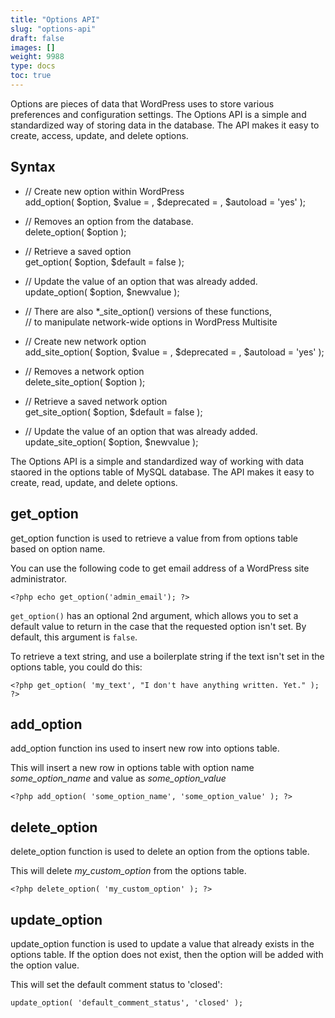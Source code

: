 ```yaml
---
title: "Options API"
slug: "options-api"
draft: false
images: []
weight: 9988
type: docs
toc: true
---
```


Options are pieces of data that WordPress uses to store various preferences and configuration settings. The Options API is a simple and standardized way of storing data in the database. The API makes it easy to create, access, update, and delete options.

## Syntax
-  // Create new option within WordPress  
add_option( $option, $value = , $deprecated = , $autoload = 'yes' );
- // Removes an option from the database.  
delete_option( $option );
- // Retrieve a saved option  
get_option( $option, $default = false );
- // Update the value of an option that was already added.  
update_option( $option, $newvalue );

- // There are also *_site_option() versions of these functions,  
// to manipulate network-wide options in WordPress Multisite

- // Create new network option  
add_site_option( $option, $value = , $deprecated = , $autoload = 'yes' );
- // Removes a network option  
delete_site_option( $option );
- // Retrieve a saved network option  
get_site_option( $option, $default = false );
- // Update the value of an option that was already added.  
update_site_option( $option, $newvalue );

The Options API is a simple and standardized way of working with data staored in the options table of MySQL database. The API makes it easy to create, read, update, and delete options.

## get_option
get_option function is used to retrieve a value from from options table based on option name.

You can use the following code to get email address of a WordPress site administrator.

    <?php echo get_option('admin_email'); ?>

`get_option()` has an optional 2nd argument, which allows you to set a default value to return in the case that the requested option isn't set. By default, this argument is `false`.

To retrieve a text string, and use a boilerplate string if the text isn't set in the options table, you could do this:

    <?php get_option( 'my_text', "I don't have anything written. Yet." ); ?>



## add_option
add_option function ins used to insert new row into options table.

This will insert a new row in options table with option name *some_option_name* and value as *some_option_value*

    <?php add_option( 'some_option_name', 'some_option_value' ); ?>

## delete_option
delete_option function is used to delete an option from the options table.

This will delete *my_custom_option* from the options table.

    <?php delete_option( 'my_custom_option' ); ?>

## update_option
update_option function is used to update a value that already exists in the options table. If the option does not exist, then the option will be added with the option value.

This will set the default comment status to 'closed':

    update_option( 'default_comment_status', 'closed' );

